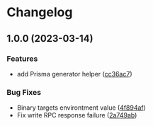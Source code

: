# Changelog

## 1.0.0 (2023-03-14)


### Features

* add Prisma generator helper ([cc36ac7](https://github.com/odroe/prisma-generator-helper/commit/cc36ac7ca5ae8e3a6f275fe7fa44c3582356bfc6))


### Bug Fixes

* Binary targets environtment value ([4f894af](https://github.com/odroe/prisma-generator-helper/commit/4f894afe4c514d8d4beb705a6015e3900938982f))
* Fix write RPC response failure ([2a749ab](https://github.com/odroe/prisma-generator-helper/commit/2a749aba2653fd87174c3ee2fbbf6a29171bdce9))


